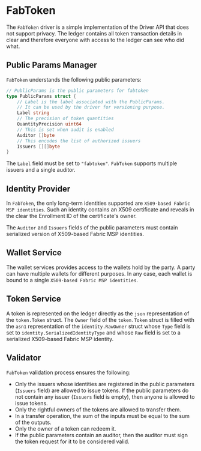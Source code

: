 # FabToken

The `FabToken` driver is a simple implementation of the Driver API that does not support privacy.
The ledger contains all token transaction details in clear and therefore everyone with access to the ledger can see who did what. 

## Public Params Manager

`FabToken` understands the following public parameters:

```go
// PublicParams is the public parameters for fabtoken
type PublicParams struct {
	// Label is the label associated with the PublicParams.
	// It can be used by the driver for versioning purpose.
	Label string
	// The precision of token quantities
	QuantityPrecision uint64
	// This is set when audit is enabled
	Auditor []byte
	// This encodes the list of authorized issuers
	Issuers [][]byte
}
```

The `Label` field must be set to `"fabtoken"`.
`FabToken` supports multiple issuers and a single auditor.

## Identity Provider

In `FabToken`, the only long-term identities supported are `X509-based Fabric MSP identities`.
Such an identity contains an X509 certificate and reveals in the clear the Enrollment ID of the certificate's owner.

The `Auditor` and `Issuers` fields of the public parameters must contain serialized version of X509-based Fabric MSP identities.  

## Wallet Service

The wallet services provides access to the wallets hold by the party. 
A party can have multiple wallets for different purposes.
In any case, each wallet is bound to a single `X509-based Fabric MSP identities`. 

## Token Service

A token is represented on the ledger directly as the `json` representation of the `token.Token` struct.
The `Owner` field of the `token.Token` struct is filled with the `asn1` representation of the `identity.RawOwner` struct
whose `Type` field is set to `identity.SerializedIdentityType` and whose `Raw` field is set to
a serialized X509-based Fabric MSP identity.

## Validator

`FabToken` validation process ensures the following:
- Only the issuers whose identities are registered in the public parameters (`Issuers` field) are allowed to issue tokens.
  If the public parameters do not contain any issuer (`Issuers` field is empty), then anyone is allowed to issue tokens.
- Only the rightful owners of the tokens are allowed to transfer them.
- In a transfer operation, the sum of the inputs must be equal to the sum of the outputs.
- Only the owner of a token can redeem it.
- If the public parameters contain an auditor, then the auditor must sign the token request for it to be considered valid.